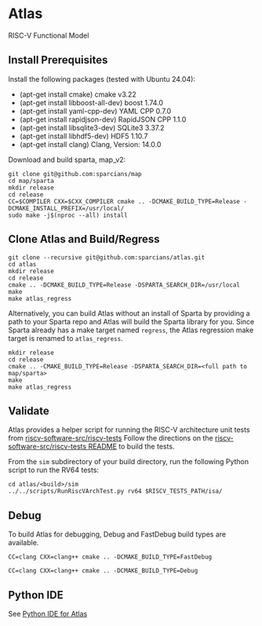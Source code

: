 # Atlas
RISC-V Functional Model

## Install Prerequisites

Install the following packages (tested with Ubuntu 24.04):

- (apt-get install cmake) cmake v3.22
- (apt-get install libboost-all-dev) boost 1.74.0
- (apt-get install yaml-cpp-dev) YAML CPP 0.7.0
- (apt-get install rapidjson-dev) RapidJSON CPP 1.1.0
- (apt-get install libsqlite3-dev) SQLite3 3.37.2
- (apt-get install libhdf5-dev) HDF5 1.10.7
- (apt-get install clang) Clang, Version: 14.0.0

Download and build sparta, map_v2:
```
git clone git@github.com:sparcians/map
cd map/sparta
mkdir release
cd release
CC=$COMPILER CXX=$CXX_COMPILER cmake .. -DCMAKE_BUILD_TYPE=Release -DCMAKE_INSTALL_PREFIX=/usr/local/
sudo make -j$(nproc --all) install
```

## Clone Atlas and Build/Regress
```
git clone --recursive git@github.com:sparcians/atlas.git
cd atlas
mkdir release
cd release
cmake .. -DCMAKE_BUILD_TYPE=Release -DSPARTA_SEARCH_DIR=/usr/local
make
make atlas_regress
```
Alternatively, you can build Atlas without an install of Sparta by providing a path
to your Sparta repo and Atlas will build the Sparta library for
you. Since Sparta already has a make target named `regress`, the Atlas
regression make target is renamed to `atlas_regress`.

```
mkdir release
cd release
cmake .. -CMAKE_BUILD_TYPE=Release -DSPARTA_SEARCH_DIR=<full path to map/sparta>
make
make atlas_regress
```

## Validate

Atlas provides a helper script for running the RISC-V architecture
unit tests from
[riscv-software-src/riscv-tests](https://github.com/riscv-software-src/riscv-tests)
Follow the directions on the [riscv-software-src/riscv-tests
README](https://github.com/riscv-software-src/riscv-tests#readme) to
build the tests.

From the `sim` subdirectory of your build directory, run the following Python script to run the RV64 tests:
```
cd atlas/<build>/sim
../../scripts/RunRiscVArchTest.py rv64 $RISCV_TESTS_PATH/isa/
```

## Debug

To build Atlas for debugging, Debug and FastDebug build types are available.
```
CC=clang CXX=clang++ cmake .. -DCMAKE_BUILD_TYPE=FastDebug
```
```
CC=clang CXX=clang++ cmake .. -DCMAKE_BUILD_TYPE=Debug
```

## Python IDE
See [Python IDE for Atlas](IDE/README.md)
